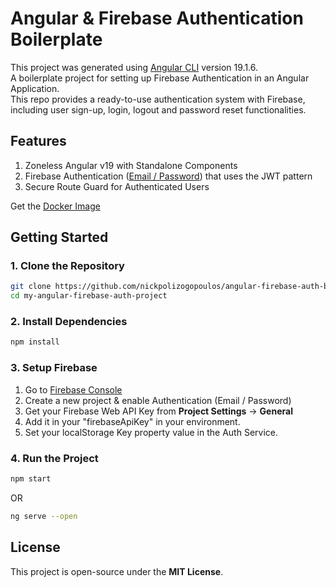 # Angular & Firebase Authentication Boilerplate

This project was generated using [Angular CLI](https://github.com/angular/angular-cli) version 19.1.6.  
A boilerplate project for setting up Firebase Authentication in an Angular Application.  
This repo provides a ready-to-use authentication system with Firebase, including user sign-up, login, logout and password reset functionalities.

## Features

1. Zoneless Angular v19 with Standalone Components
2. Firebase Authentication ([Email / Password](https://firebase.google.com/docs/reference/rest/auth)) that uses the JWT pattern
3. Secure Route Guard for Authenticated Users

Get the [Docker Image](https://hub.docker.com/r/nickpolizogopoulos/angular-firebase-auth-boilerplate)

## Getting Started

### 1. Clone the Repository

```sh
git clone https://github.com/nickpolizogopoulos/angular-firebase-auth-boilerplate.git my-angular-firebase-auth-project
cd my-angular-firebase-auth-project
```

### 2. Install Dependencies

```sh
npm install
```

### 3. Setup Firebase

1. Go to [Firebase Console](https://console.firebase.google.com/)
2. Create a new project & enable Authentication (Email / Password)
3. Get your Firebase Web API Key from **Project Settings** → **General**
4. Add it in your "firebaseApiKey" in your environment.
5. Set your localStorage Key property value in the Auth Service.

### 4. Run the Project

```sh
npm start
```

OR  
```sh
ng serve --open
```

## License

This project is open-source under the **MIT License**.  